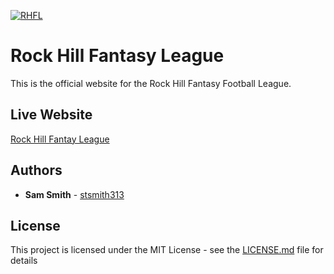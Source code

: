 <a href="https://stsmith313.github.io/RHFL/"><img src="https://i.imgur.com/E1PSk8I.png?1" title="RHFL Icon" alt="RHFL"></a>


# Rock Hill Fantasy League

This is the official website for the Rock Hill Fantasy Football League.
 
## Live Website
[Rock Hill Fantay League](https://stsmith313.github.io/RHFL/)

## Authors

* **Sam Smith** - [stsmith313](https://github.com/stsmith313)

## License

This project is licensed under the MIT License - see the [LICENSE.md](LICENSE.md) file for details

